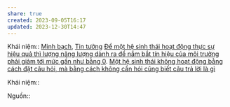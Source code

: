 ```yaml
---
share: true
created: 2023-09-05T16:17
updated: 2023-12-30T14:47
---
```


Khái niệm:: [Minh bạch](Minh%20b%E1%BA%A1ch.md), [Tin tưởng](../../../%CE%9E%20Kh%C3%A1i%20ni%E1%BB%87m/Tin%20t%C6%B0%E1%BB%9Fng.md)
[Để một hệ sinh thái hoạt động thực sự hiệu quả thì lượng năng lượng dành ra để nắm bắt tín hiệu của môi trường phải giảm tới mức gần như bằng 0](../../../C%E1%BB%99ng%20%C4%91%E1%BB%93ng,%20h%E1%BB%87%20sinh%20th%C3%A1i,%20h%E1%BB%87%20ph%E1%BB%A9c%20h%E1%BB%A3p/H%E1%BB%87%20sinh%20th%C3%A1i/%C4%90%E1%BB%83%20m%E1%BB%99t%20h%E1%BB%87%20sinh%20th%C3%A1i%20ho%E1%BA%A1t%20%C4%91%E1%BB%99ng%20th%E1%BB%B1c%20s%E1%BB%B1%20hi%E1%BB%87u%20qu%E1%BA%A3%20th%C3%AC%20l%C6%B0%E1%BB%A3ng%20n%C4%83ng%20l%C6%B0%E1%BB%A3ng%20d%C3%A0nh%20ra%20%C4%91%E1%BB%83%20n%E1%BA%AFm%20b%E1%BA%AFt%20t%C3%ADn%20hi%E1%BB%87u%20c%E1%BB%A7a%20m%C3%B4i%20tr%C6%B0%E1%BB%9Dng%20ph%E1%BA%A3i%20gi%E1%BA%A3m%20t%E1%BB%9Bi%20m%E1%BB%A9c%20g%E1%BA%A7n%20nh%C6%B0%20b%E1%BA%B1ng%200.md). [Một hệ sinh thái không hoạt động bằng cách đặt câu hỏi, mà bằng cách không cần hỏi cũng biết câu trả lời là gì](../../../C%E1%BB%99ng%20%C4%91%E1%BB%93ng,%20h%E1%BB%87%20sinh%20th%C3%A1i,%20h%E1%BB%87%20ph%E1%BB%A9c%20h%E1%BB%A3p/H%E1%BB%87%20sinh%20th%C3%A1i/M%E1%BB%99t%20h%E1%BB%87%20sinh%20th%C3%A1i%20kh%C3%B4ng%20ho%E1%BA%A1t%20%C4%91%E1%BB%99ng%20b%E1%BA%B1ng%20c%C3%A1ch%20%C4%91%E1%BA%B7t%20c%C3%A2u%20h%E1%BB%8Fi,%20m%C3%A0%20b%E1%BA%B1ng%20c%C3%A1ch%20kh%C3%B4ng%20c%E1%BA%A7n%20h%E1%BB%8Fi%20c%C5%A9ng%20bi%E1%BA%BFt%20c%C3%A2u%20tr%E1%BA%A3%20l%E1%BB%9Di%20l%C3%A0%20g%C3%AC.md)

Khái niệm:: 

Nguồn:: 